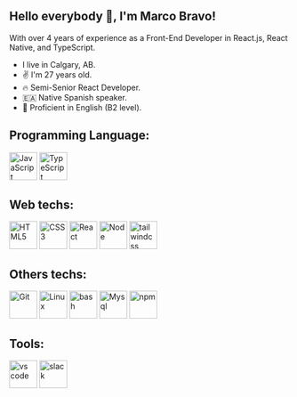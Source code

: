 ## Hello everybody 👋, I'm Marco Bravo! 

With over 4 years of experience as a Front-End Developer in React.js, React Native, and TypeScript.
-  I live in Calgary, AB.
- ✌️ I'm 27 years old.
- 🔥 Semi-Senior React Developer.
- 🇪🇦 Native Spanish speaker.
- 📘 Proficient in English (B2 level).

## Programming Language:
<img src='https://camo.githubusercontent.com/5a5f5779919b90579d121551d0521cda87c06534a0218a2f21883c438daf6cc1/68747470733a2f2f6564656e742e6769746875622e696f2f537570657254696e7949636f6e732f696d616765732f7376672f6a6176617363726970742e737667' alt='JavaScript' height='50'> <img src='https://camo.githubusercontent.com/1619d648887039b5425c9c2675fc11155a7acb4d68f5789fcbb645eae1f1ed17/68747470733a2f2f6564656e742e6769746875622e696f2f537570657254696e7949636f6e732f696d616765732f7376672f747970657363726970742e737667' alt='TypeScript' height='50'>

## Web techs:
<img src='https://camo.githubusercontent.com/6b8a65d4889db7ba2a2a0bae9f570c202cc386d37e218b22b9055531833bf4e6/68747470733a2f2f6564656e742e6769746875622e696f2f537570657254696e7949636f6e732f696d616765732f7376672f68746d6c352e737667' alt='HTML5' height='50'> <img src='https://camo.githubusercontent.com/0c8bcc2a2681603f64cac3ee4b1ddd27d0e88ca691674cfeff51207537aa121a/68747470733a2f2f6564656e742e6769746875622e696f2f537570657254696e7949636f6e732f696d616765732f7376672f637373332e737667' alt='CSS3' height='50'> <img src='https://camo.githubusercontent.com/d91962979dcb1c481e5cb2134d531bdef6ed6d1c4de6ea261b0fab6cc816635b/68747470733a2f2f6564656e742e6769746875622e696f2f537570657254696e7949636f6e732f696d616765732f7376672f72656163742e737667' alt='React' height='50'>
<img src='https://camo.githubusercontent.com/b55d86aca46b3b04ce4c80da1ac48397df084dd546fd71b81f4043cddb652f31/68747470733a2f2f6564656e742e6769746875622e696f2f537570657254696e7949636f6e732f696d616765732f7376672f6e6f64656a732e737667' alt='Node' height='50'> <img src='https://camo.githubusercontent.com/f36990f11f932129fd60e5d06de1d4340057f62caddd151453609d6ad28b069f/68747470733a2f2f6564656e742e6769746875622e696f2f537570657254696e7949636f6e732f696d616765732f7376672f7461696c77696e644373732e737667' alt='tailwindcss' height='50'>

## Others techs:
<img src='https://camo.githubusercontent.com/b25933b06fb0f27c1e2c7932b61b2446f400197cb87a18003510a1b5cb6075f6/68747470733a2f2f6564656e742e6769746875622e696f2f537570657254696e7949636f6e732f696d616765732f7376672f6769742e737667' alt='Git' height='50'>  <img src='https://camo.githubusercontent.com/4b47e99806a39fcd5bba91cdb3782e1a1fb6ae0e423bb30ee89b34b8f0e25136/68747470733a2f2f6564656e742e6769746875622e696f2f537570657254696e7949636f6e732f696d616765732f7376672f6c696e75782e737667' alt='Linux' height='50'> <img src='https://camo.githubusercontent.com/a94ecd90a2d412db0919dcbc7c29eaccea7c95d6000fb25cd767805e91da291c/68747470733a2f2f6564656e742e6769746875622e696f2f537570657254696e7949636f6e732f696d616765732f7376672f626173682e737667' alt='bash' height='50'>
<img src='https://camo.githubusercontent.com/dc48b5787fe3c900b2fc7b9e4f957cd10afaac2dbee19a7a59fc98825a855fb0/68747470733a2f2f6564656e742e6769746875622e696f2f537570657254696e7949636f6e732f696d616765732f7376672f6d7973716c2e737667' alt='Mysql' height='50'> 
<img src='https://camo.githubusercontent.com/ba7a880302e1d92e592d1bff7baa6a647d652a955941d752d862a64f7d93da81/68747470733a2f2f6564656e742e6769746875622e696f2f537570657254696e7949636f6e732f696d616765732f7376672f6e706d2e737667' alt='npm' height='50'>
## Tools:
<img src='https://camo.githubusercontent.com/fa0dd563b2bb495c7c89c328d1c25abdf14984fe8bc87dc97e1b78ff4e5d3639/68747470733a2f2f6564656e742e6769746875622e696f2f537570657254696e7949636f6e732f696d616765732f7376672f76697375616c73747564696f636f64652e737667' alt='vs code' height='50'> <img src='https://camo.githubusercontent.com/d0f7b62592d7ca5e3332ae18325d003c3f9bbb7c788e742dbc7be88a4d3c0d1d/68747470733a2f2f6564656e742e6769746875622e696f2f537570657254696e7949636f6e732f696d616765732f7376672f736c61636b2e737667' alt='slack' height='50'>
